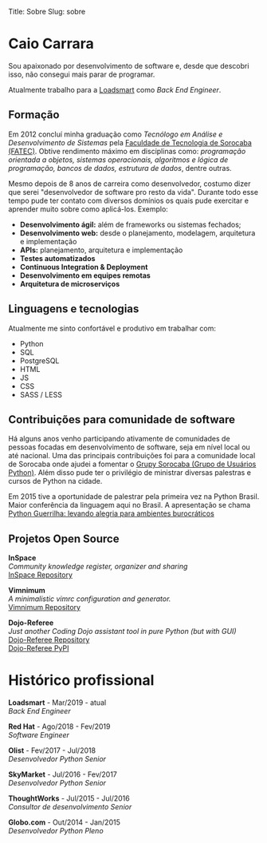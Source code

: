 Title: Sobre
Slug: sobre


# Caio Carrara

Sou apaixonado por desenvolvimento de software e, desde que descobri isso, não
consegui mais parar de programar.

Atualmente trabalho para a [Loadsmart](http://loadsmart.com) como
*Back End Engineer*.


## Formação

Em 2012 concluí minha graduação como *Tecnólogo em Análise e Desenvolvimento de
Sistemas* pela [Faculdade de Tecnologia de Sorocaba
(FATEC)](http://fatecsorocaba.edu.br/ "Faculdade de Tecnologia de Sorocaba").
Obtive rendimento máximo em disciplinas como: *programação orientada a objetos,
sistemas operacionais, algoritmos e lógica de programação, bancos de dados,
estrutura de dados*, dentre outras.

Mesmo depois de 8 anos de carreira como desenvolvedor, costumo dizer que serei
"desenvolvedor de software pro resto da vida". Durante todo esse tempo pude ter
contato com diversos domínios os quais pude exercitar e aprender muito sobre
como aplicá-los. Exemplo:

* **Desenvolvimento ágil:** além de frameworks ou sistemas fechados;
* **Desenvolvimento web:** desde o planejamento, modelagem, arquitetura e
  implementação
* **APIs:** planejamento, arquitetura e implementação
* **Testes automatizados**
* **Continuous Integration & Deployment**
* **Desenvolvimento em equipes remotas**
* **Arquitetura de microserviços**


## Linguagens e tecnologias

Atualmente me sinto confortável e produtivo em trabalhar com:

* Python
* SQL
* PostgreSQL
* HTML
* JS
* CSS
* SASS / LESS


## Contribuições para comunidade de software

Há alguns anos venho participando ativamente de comunidades de pessoas focadas
em desenvolvimento de software, seja em nível local ou até nacional. Uma das
principais contribuições foi para a comunidade local de Sorocaba onde ajudei a
fomentar o [Grupy Sorocaba (Grupo de Usuários
Python)](https://github.com/python-sorocaba). Além disso pude ter o privilégio
de ministrar diversas palestras e cursos de Python na cidade.

Em 2015 tive a oportunidade de palestrar pela primeira vez na Python Brasil.
Maior conferência da linguagem aqui no Brasil. A apresentação se chama [Python
Guerrilha: levando alegria para ambientes
burocráticos](https://speakerdeck.com/cacarrara/python-guerrilha-python-brasil-2015)


## Projetos Open Source
**InSpace**  
*Community knowledge register, organizer and sharing*  
[InSpace Repository](https://github.com/cacarrara/inspace)

**Vimnimum**  
*A minimalistic vimrc configuration and generator.*  
[Vimnimum Repository](https://github.com/cacarrara/vimnimum)

**Dojo-Referee**  
*Just another Coding Dojo assistant tool in pure Python (but with GUI)*  
[Dojo-Referee Repository](https://github.com/cacarrara/dojo-referee)  
[Dojo-Referee PyPI](https://pypi.org/project/dojo-referee/)


# Histórico profissional

**Loadsmart** - Mar/2019 - atual  
*Back End Engineer*

**Red Hat** - Ago/2018 - Fev/2019  
*Software Engineer*

**Olist** - Fev/2017 - Jul/2018  
*Desenvolvedor Python Senior*

**SkyMarket** - Jul/2016 - Fev/2017  
*Desenvolvedor Python Senior*

**ThoughtWorks** - Jul/2015 - Jul/2016  
*Consultor de desenvolvimento Senior*

**Globo.com** - Out/2014 - Jan/2015  
*Desenvolvedor Python Pleno*
